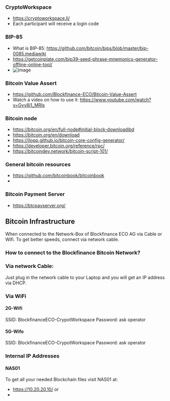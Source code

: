 ### CryptoWorkspace
- https://cryptoworkspace.li/
- Each participant will receive a login code

### BIP-85
- What is BIP-85: https://github.com/bitcoin/bips/blob/master/bip-0085.mediawiki
- https://getcoinplate.com/bip39-seed-phrase-mnemonics-generator-offline-online-tool/
- ![image](https://user-images.githubusercontent.com/2338287/225087206-40273f92-dfe8-469b-b396-01ebd3eab84e.png)

### Bitcoin Value Assert
- https://github.com/Blockfinance-ECO/Bitcoin-Value-Assert 
- Watch a video on how to use it: https://www.youtube.com/watch?v=Gyy8i1_MRIs 

### Bitcoin node
- https://bitcoin.org/en/full-node#initial-block-downloadibd
- https://bitcoin.org/en/download
- https://jlopp.github.io/bitcoin-core-config-generator/
- https://developer.bitcoin.org/reference/rpc/
- https://bitcoindev.network/bitcoin-script-101/

### General bitcoin resources
- https://github.com/bitcoinbook/bitcoinbook
- 

### Bitcoin Payment Server
- https://btcpayserver.org/


## Bitcoin Infrastructure
When connected to the Network-Box of Blockfinance ECO AG via Cable or Wifi.
To get better speeds, connect via network cable.

### How to connect to the Blockfinance Bitcoin Network?

### Via network Cable:
Just plug in the network cable to your Laptop and you will get an IP address via DHCP.

### Via WiFi

#### 2G-Wifi
SSID: BlockfinanceECO-CrypotWorkspace
Password: ask operator

#### 5G-Wifo
SSID: BlockfinanceECO-CrypotWorkspace
Password: ask operator

###  Internal IP Addresses

#### NAS01
To get all your needed Blockchain files visit NAS01 at:

- https://10.20.20.10/ or
- 
